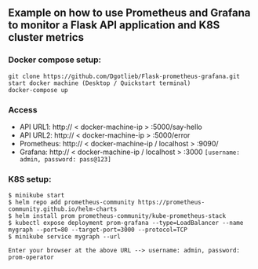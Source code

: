 ## Example on how to use Prometheus and Grafana to monitor a Flask API application and K8S cluster metrics


### Docker compose setup:

```
git clone https://github.com/Dgotlieb/Flask-prometheus-grafana.git
start docker machine (Desktop / Quickstart terminal)
docker-compose up
```

### Access

* API URL1: http:// < docker-machine-ip > :5000/say-hello
* API URL2: http:// < docker-machine-ip > :5000/error
* Prometheus: http:// < docker-machine-ip / localhost > :9090/
* Grafana: http:// < docker-machine-ip / localhost > :3000 `[username: admin, password: pass@123]`

### K8S setup:

```
$ minikube start
$ helm repo add prometheus-community https://prometheus-community.github.io/helm-charts
$ helm install prom prometheus-community/kube-prometheus-stack
$ kubectl expose deployment prom-grafana --type=LoadBalancer --name mygraph --port=80 --target-port=3000 --protocol=TCP
$ minikube service mygraph --url

Enter your browser at the above URL --> username: admin, password: prom-operator
```
